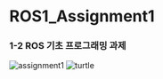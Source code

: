 # ROS1_Assignment1

### 1-2 ROS 기초 프로그래밍 과제
![assignment1](https://user-images.githubusercontent.com/80100520/151390103-69a883e2-6fba-432e-884f-4a1586364a18.png)
  ![turtle](https://user-images.githubusercontent.com/80100520/151390990-58d30166-c90b-47e7-acb4-49615572f857.png)

